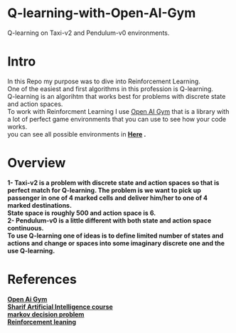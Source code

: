 # Q-learning-with-Open-AI-Gym
Q-learning on Taxi-v2 and Pendulum-v0 environments.<br>
# Intro
In this Repo my purpose was to dive into Reinforcement Learning.<br>
One of the easiest and first algorithms in this profession is Q-learning.<br>
Q-learning is an algorihtm that works best for problems with discrete state and action spaces.<br>
To work with Reinforcment Learning I use [Open AI Gym](https://gym.openai.com) that is a library with a lot of perfect game environments that you can use to see how your code works.<br>
you can see all possible environments in <b>[Here](https://gym.openai.com/envs/#classic_control) <b> .
# Overview
1- <b>Taxi-v2</b> is a problem with discrete state and action spaces so that is perfect match for Q-learning.
The problem is we want to pick up passenger in one of 4 marked cells and deliver him/her to one of 4 marked destinations.<br>
State space is roughly 500 and action space is 6.<br>
 2- <b>Pendulum-v0</b>
is a little different with both state and action space continuous.<br>
To use Q-learning one of ideas is to define limited number of states and actions and change or spaces into some imaginary discrete one and the use Q-learning.
# References
[Open Ai Gym](https://gym.openai.com)<br>
[Sharif Artificial Intelligence course]()<br>
[markov decision problem](http://ce.sharif.edu/courses/98-99/1/ce417-1/resources/root/Slides/MDP.pptx)<br>
[Reinforcement leaning](http://ce.shariurses/98-99/1/ce417-1/resources/root/Slides/Reinforcement%20Learning.pptx.zip)<br>
 
